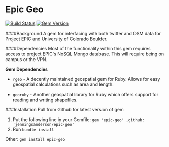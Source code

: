 Epic Geo
========
[![Build Status](https://travis-ci.org/jenningsanderson/epic-geo.svg?branch=master)](https://travis-ci.org/jenningsanderson/epic-geo)
[![Gem Version](https://badge.fury.io/rb/epic-geo.svg)](http://badge.fury.io/rb/epic-geo)

####Background
A gem for interfacing with both twitter and OSM data for Project EPIC and University of Colorado Boulder.

####Dependencies
Most of the functionality within this gem requires access to project EPIC's NoSQL Mongo database.  This will require being on campus or the VPN.

**Gem Dependencies**
 - ```rgeo``` - A decently maintained geospatial gem for Ruby.  Allows for easy geospatial calculations such as area and length.

 - ```georuby``` - Another geospatial library for Ruby which offers support for reading and writing shapefiles.

###Installation
Pull from Github for latest version of gem
  1. Put the following line in your Gemfile: ```gem 'epic-geo' ,github: 'jenningsanderson/epic-geo'```
  2. Run ```bundle install```

Other:
```gem install epic-geo```
